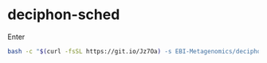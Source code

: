 # deciphon-sched

Enter

```bash
bash -c "$(curl -fsSL https://git.io/Jz7Oa) -s EBI-Metagenomics/deciphon-sched"
```
